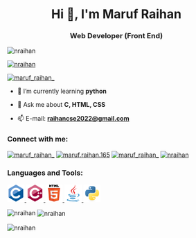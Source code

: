 <h1 align="center">Hi 👋, I'm Maruf Raihan</h1>
<h3 align="center">Web Developer (Front End)</h3>

<p align="left"> <img src="https://komarev.com/ghpvc/?username=nraihan&label=Profile%20views&color=0e75b6&style=flat" alt="nraihan" /> </p>

<p align="left"> <a href="https://github.com/ryo-ma/github-profile-trophy"><img src="https://github-profile-trophy.vercel.app/?username=nraihan" alt="nraihan" /></a> </p>

<p align="left"> <a href="https://twitter.com/maruf_raihan_" target="blank"><img src="https://img.shields.io/twitter/follow/maruf_raihan_?logo=twitter&style=for-the-badge" alt="maruf_raihan_" /></a> </p>

- 🌱 I’m currently learning **python**

- 💬 Ask me about **C, HTML, CSS**

- 📫 E-mail: **raihancse2022@gmail.com**

<h3 align="left">Connect with me:</h3>
<p align="left">
<a href="https://twitter.com/maruf_raihan_" target="blank"><img align="center" src="https://raw.githubusercontent.com/rahuldkjain/github-profile-readme-generator/master/src/images/icons/Social/twitter.svg" alt="maruf_raihan_" height="30" width="40" /></a>
<a href="https://fb.com/maruf.raihan.165" target="blank"><img align="center" src="https://raw.githubusercontent.com/rahuldkjain/github-profile-readme-generator/master/src/images/icons/Social/facebook.svg" alt="maruf.raihan.165" height="30" width="40" /></a>
<a href="https://instagram.com/maruf_raihan_" target="blank"><img align="center" src="https://raw.githubusercontent.com/rahuldkjain/github-profile-readme-generator/master/src/images/icons/Social/instagram.svg" alt="maruf_raihan_" height="30" width="40" /></a>
<a href="https://codeforces.com/profile/nraihan" target="blank"><img align="center" src="https://raw.githubusercontent.com/rahuldkjain/github-profile-readme-generator/master/src/images/icons/Social/codeforces.svg" alt="nraihan" height="30" width="40" /></a>
</p>

<h3 align="left">Languages and Tools:</h3>
<p align="left"> <a href="https://www.cprogramming.com/" target="_blank" rel="noreferrer"> <img src="https://raw.githubusercontent.com/devicons/devicon/master/icons/c/c-original.svg" alt="c" width="40" height="40"/> </a> <a href="https://www.w3schools.com/cpp/" target="_blank" rel="noreferrer"> <img src="https://raw.githubusercontent.com/devicons/devicon/master/icons/cplusplus/cplusplus-original.svg" alt="cplusplus" width="40" height="40"/> </a> <a href="https://www.w3.org/html/" target="_blank" rel="noreferrer"> <img src="https://raw.githubusercontent.com/devicons/devicon/master/icons/html5/html5-original-wordmark.svg" alt="html5" width="40" height="40"/> </a> <a href="https://www.java.com" target="_blank" rel="noreferrer"> <img src="https://raw.githubusercontent.com/devicons/devicon/master/icons/java/java-original.svg" alt="java" width="40" height="40"/> </a> <a href="https://www.python.org" target="_blank" rel="noreferrer"> <img src="https://raw.githubusercontent.com/devicons/devicon/master/icons/python/python-original.svg" alt="python" width="40" height="40"/> </a> </p>

<p><img align="left" src="https://github-readme-stats.vercel.app/api/top-langs?username=nraihan&show_icons=true&locale=en&layout=compact" alt="nraihan" /></p>

<p>&nbsp;<img align="center" src="https://github-readme-stats.vercel.app/api?username=nraihan&show_icons=true&locale=en" alt="nraihan" /></p>

<p><img align="center" src="https://github-readme-streak-stats.herokuapp.com/?user=nraihan&" alt="nraihan" /></p>

